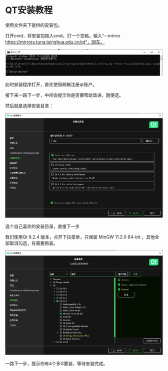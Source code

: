 # QT安装教程

使用文件夹下提供的安装包。

打开cmd，将安装包拖入cmd，打一个空格，输入“--mirror https://mirrors.tuna.tsinghua.edu.cn/qt”，回车。

![Alt text](images/image.png)

此时安装程序打开，首先使用邮箱注册qt账户。

接下来一路下一步，中间会提示你是否要帮助改进，随便选。

然后就是选择安装目录：

![Alt text](images/image-1.png)

选个自己喜欢的安装目录，直接下一步

我们使用Qt 6.2.4 版本，点开下拉菜单，只保留 MinGW 11.2.0 64-bit ，其他全部取消勾选，有需要再装。

![Alt text](images/image-2.png)

一路下一步，提示你有4个多G要装，等待安装完成。